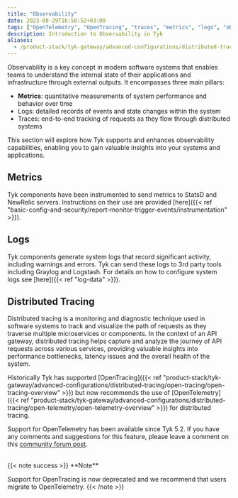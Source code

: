 ```yaml
---
title: "Observability"
date: 2023-08-29T16:58:52+03:00
tags: ["OpenTelemetry", "OpenTracing", "traces", "metrics", "logs", "observability"]
description: Introduction to Observability in Tyk
aliases:
  - /product-stack/tyk-gateway/advanced-configurations/distributed-tracing/distributed-tracing-overview
---
```


Observability is a key concept in modern software systems that enables teams to understand the internal state of their applications and infrastructure through external outputs. It encompasses three main pillars:

- **Metrics**: quantitative measurements of system performance and behavior over time
- Logs: detailed records of events and state changes within the system
- Traces: end-to-end tracking of requests as they flow through distributed systems

This section will explore how Tyk supports and enhances observability capabilities, enabling you to gain valuable insights into your systems and applications.

## Metrics
Tyk components have been instrumented to send metrics to StatsD and NewRelic servers. Instructions on their use are provided [here]({{< ref "basic-config-and-security/report-monitor-trigger-events/instrumentation" >}}).

## Logs
Tyk components generate system logs that record significant activity, including warnings and errors. Tyk can send these logs to 3rd party tools including Graylog and Logstash. For details on how to configure system logs see [here]({{< ref "log-data" >}}).

## Distributed Tracing
Distributed tracing is a monitoring and diagnostic technique used in software systems to track and visualize the path of requests as they traverse multiple microservices or components. In the context of an API gateway, distributed tracing helps capture and analyze the journey of API requests across various services, providing valuable insights into performance bottlenecks, latency issues and the overall health of the system.

Historically Tyk has supported [OpenTracing]({{< ref "product-stack/tyk-gateway/advanced-configurations/distributed-tracing/open-tracing/open-tracing-overview" >}}) but now recommends the use of [OpenTelemetry]({{< ref "product-stack/tyk-gateway/advanced-configurations/distributed-tracing/open-telemetry/open-telemetry-overview" >}}) for distributed tracing.

Support for OpenTelemetry has been available since Tyk 5.2. If you have any comments and suggestions for this feature, please leave a comment on this [community forum post](https://community.tyk.io/t/faq-opentelemetry-distributed-tracing/5682).

<br>
{{< note success >}}
**Note**  

Support for OpenTracing is now deprecated and we recommend that users migrate to OpenTelemetry.
{{< /note >}}